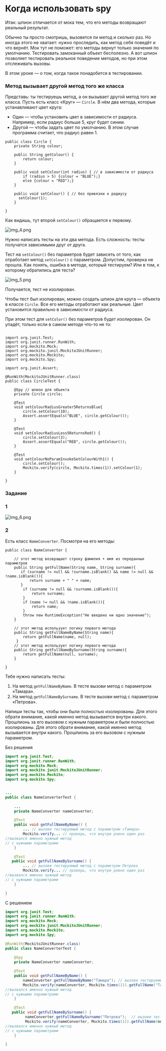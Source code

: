 # Когда использовать spy

Итак: шпион отличается от мока тем, что его методы возвращают реальный результат.

Обычно ты просто смотришь, вызовется ли метод и сколько раз. Но иногда этого не хватает: нужно проследить, как метод себя поведёт и что вернёт. Мок тут не поможет: его методы вернут только значения по умолчанию. Тестировать замоканный объект бесполезно. А вот шпион позволяет тестировать реальное поведение методов, но при этом отслеживать вызовы.

В этом уроке — о том, когда такое понадобится в тестировании.

### Метод вызывает другой метод того же класса

Представь: ты тестируешь метод, а он вызывает другой метод того же класса. Пусть есть класс «Круг» — `Circle`. В нём два метода, которые устанавливают цвет круга:

- Один — чтобы установить цвет в зависимости от радиуса. Например, если радиус больше 5, круг будет синим.
- Другой — чтобы задать цвет по умолчанию. В этом случае программа считает, что радиус равен 1.
```
public class Circle {
    private String colour;

    public String getColour() {
        return colour;
    }

    public void setColour(int radius) { // в зависимости от радиуса
        if (radius > 5) {colour = "BLUE");}
        else {colour = "RED");}
    }

    public void setColour() { // без привязки к радиусу
      setColour(1);
    }

} 
```

Как видишь, тут второй `setColour()` обращается к первому.

![img_4.png](img%2Fimg_4.png)

Нужно написать тесты на эти два метода. Есть сложность: тесты получатся зависимыми друг от друга.

Тест на `setColour()` без параметров будет зависеть от того, как отработает метод `setColour()` с параметром. Допустим, проверка не прошла. Как понять, ошибка в методе, который тестируем? Или в том, к которому обратились для теста?

![img_5.png](img%2Fimg_5.png)

Получается, тест не изолирован.

Чтобы тест был изолирован, можно создать шпион для круга — объекта в классе `Circle`. Все его методы отработают как реальные. Цвет установится правильно в зависимости от радиуса.

При этом тест для `setColor()` без параметров будет изолирован. Он упадёт, только если в самом методе что-то не то:
```

import org.junit.Test;
import org.junit.runner.RunWith;
import org.mockito.Mock;
import org.mockito.junit.MockitoJUnitRunner;
import org.mockito.Mockito;
import org.mockito.Spy;

import org.junit.Assert;

@RunWith(MockitoJUnitRunner.class)
public class CircleTest {
    
    @Spy // шпион для объекта
    private Circle circle;

    @Test
    void setColourRadiusGreater5ReturnsBlue{
        circle.setColour(10);
        Assert.assertEquals("BLUE", circle.getColour());
    }

    @Test
    void setColourRadiusLess5ReturnsRed() {
        circle.setColour(3);
        Assert.assertEquals("RED", circle.getColour());
    }

    @Test
    void setColourNoParamInvokeSetColourWith1() {
        circle.setColour();
        Mockito.verify(circle, Mockito.times(1)).setColour(1);
    }

} 
```

### Задание

### 1 

![img_6.png](img%2Fimg_6.png)

### 2

Есть класс `NameConverter`. Посмотри на его методы:
```
public class NameConverter {
    
    // этот метод возвращает строку фамилия + имя из переданных параметров
    public String getFullName(String name, String surname){
       if (surname != null && !surname.isBlank() && name != null && !name.isBlank()){
           return surname + " " + name;
       }
        if (surname != null && !surname.isBlank()){
            return surname;
        }
        if (name != null && !name.isBlank()){
            return name;
        }
        throw new RuntimeException("Не введено ни одно значение");
    }
    
    // этот метод использует логику первого метода
    public String getFullNameByName(String name){
        return getFullName(name, null);
     }
    // этот метод использует логику первого метода
    public String getFullNameBySurname(String surname){
        return getFullName(null, surname);
    }

} 
```

Тебе нужно написать тесты:

1. На метод `getFullNameByName`. В тесте вызови метод с параметром «Тамара».
2. На метод `getFullNameBySurname`. В тесте вызови метод с параметром «Петрова».

Напиши тесты так, чтобы они были полностью изолированы. Для этого обрати внимание, какой именно метод вызывается внутри какого. Прошпионь за его вызовом с нужным параметром.и были полностью изолированы. Для этого обрати внимание, какой именно метод вызывается внутри какого. Прошпионь за его вызовом с нужным параметром.

Без решения
```java
import org.junit.Test;
import org.junit.runner.RunWith;
import org.mockito.Mock;
import org.mockito.junit.MockitoJUnitRunner;
import org.mockito.Mockito;
import org.mockito.Spy;


...
public class NameConverterTest {
  
    ...
    private NameConverter nameConverter;

    @Test
    public void getFullNameByName() {
        ... // вызови тестируемый метод с параметром «Тамара»
        Mockito.verify... // проверь, что внутри ровно один раз
//вызвался именно нужный метод
// c нужными параметрами
    }

    @Test
   public void getFullNameBySurname() {
        ... // вызови тестируемый метод с параметром Петрова
        Mockito.verify... // проверь, что внутри ровно один раз
//вызвался именно нужный метод
// c нужными параметрами
    }

}
```

С решением
```java
import org.junit.Test;
import org.junit.runner.RunWith;
import org.mockito.Mock;
import org.mockito.junit.MockitoJUnitRunner;
import org.mockito.Mockito;
import org.mockito.Spy;

@RunWith(MockitoJUnitRunner.class)
public class NameConverterTest {
  
    @Spy
    private NameConverter nameConverter;

    @Test
    public void getFullNameByName() {
        nameConverter.getFullNameByName("Тамара"); // вызови тестируемый метод с параметром «Тамара»
        Mockito.verify(nameConverter, Mockito.times(1)).getFullName("Тамара", null); // проверь, что внутри ровно один раз
//вызвался именно нужный метод
// c нужными параметрами
    }

    @Test
   public void getFullNameBySurname() {
         nameConverter.getFullNameBySurname("Петрова");  // вызови тестируемый метод с параметром Петрова
         Mockito.verify(nameConverter, Mockito.times(1)).getFullName(null, "Петрова"); // проверь, что внутри ровно один раз
//вызвался именно нужный метод
// c нужными параметрами
    }

}
```